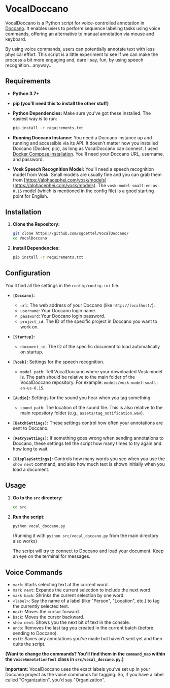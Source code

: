 # VocalDoccano

VocalDoccano is a Python script for voice-controlled annotation in [Doccano](https://github.com/doccano/doccano). It enables users to perform sequence labeling tasks using voice commands, offering an alternative to manual annotation via mouse and keyboard.

By using voice commands, users can potentially annotate text with less physical effort. This script is a little experiment to see if we can make the process a bit more engaging and, dare I say, fun, by using speech recognition...anyway..

## Requirements

* **Python 3.7+**
* **pip (you'll need this to install the other stuff)**
* **Python Dependencies:**  Make sure you've got these installed. The easiest way is to run:
   ```bash
   pip install -r requirements.txt
   ```

* **Running Doccano Instance:** You need a Doccano instance up and running and accessible via its API.  It doesn't matter how you installed Doccano (Docker, pip), as long as VocalDoccano can connect. I used [Docker Compose installation](https://doccano.github.io/doccano/install_and_upgrade_doccano/#install-with-docker-compose). You'll need your Doccano URL, username, and password.
* **Vosk Speech Recognition Model:**  You'll need a speech recognition model from Vosk. Small models are usually fine and you can grab them from [https://alphacephei.com/vosk/models](https://alphacephei.com/vosk/models). The `vosk-model-small-en-us-0.15` model (which is mentioned in the config file) is a good starting point for English.

## Installation

1. **Clone the Repository:**
   ```bash
   git clone https://github.com/sgoettel/VocalDoccano/
   cd VocalDoccano
   ```

2. **Install Dependencies:**
   ```bash
   pip install -r requirements.txt
   ```

## Configuration

You'll find all the settings in the `config/config.ini` file.

* **`[Doccano]`:** 
    * `url`:  The web address of your Doccano (like `http://localhost/`).
    * `username`: Your Doccano login name.
    * `password`: Your Doccano login password.
    * `project_id`: The ID of the specific project in Doccano you want to work on.

* **`[Startup]`:**
    * `document_id`: The ID of the specific document to load automatically on startup.

* **`[Vosk]`:**  Settings for the speech recognition.
    * `model_path`:  Tell VocalDoccano where your downloaded Vosk model is. The path should be relative to the main folder of the VocalDoccano repository. For example: `models/vosk-model-small-en-us-0.15`.

* **`[Audio]`:** Settings for the sound you hear when you tag something.
    * `sound_path`:  The location of the sound file. This is also relative to the main repository folder (e.g., `assets/tag_notification.wav`).

* **`[BatchSettings]`:** These settings control how often your annotations are sent to Doccano.

* **`[RetrySettings]`:** If something goes wrong when sending annotations to Doccano, these settings tell the script how many times to try again and how long to wait.

* **`[DisplaySettings]`:** Controls how many words you see when you use the `show next` command, and also how much text is shown initially when you load a document.

## Usage

1. **Go to the `src` directory:**
   ```bash
   cd src
   ```

2. **Run the script:**
   ```bash
   python vocal_doccano.py
   ```
   (Running it with `python src/vocal_doccano.py` from the main directory also works)

   The script will try to connect to Doccano and load your document. Keep an eye on the terminal for messages.

## Voice Commands

* `mark`: Starts selecting text at the current word.
* `mark next`:  Expands the current selection to include the next word.
* `mark back`:  Shrinks the current selection by one word.
* `<label>`:  Say the name of a label (like "Person", "Location", etc.) to tag the currently selected text.
* `next`: Moves the cursor forward.
* `back`: Moves the cursor backward.
* `show next`: Shows you the next bit of text in the console.
* `undo`:  Removes the last tag you created in the current batch (before sending to Doccano).
* `exit`: Saves any annotations you've made but haven't sent yet and then quits the script.

**(Want to change the commands? You'll find them in the `command_map` within the `VoiceAnnotationTool` class in `src/vocal_doccano.py`.)**

**Important:** VocalDoccano uses the exact labels you've set up in your Doccano project as the voice commands for tagging. So, if you have a label called "Organization", you'd say "Organization".